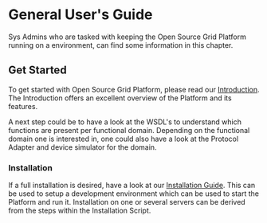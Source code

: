 <!--
SPDX-FileCopyrightText: Contributors to the Documentation project

SPDX-License-Identifier: Apache-2.0
-->

# General User's Guide

Sys Admins who are tasked with keeping the Open Source Grid Platform running on a environment, can find some information in this chapter.

## Get Started

To get started with Open Source Grid Platform, please read our [Introduction](../INTRO.md). The Introduction offers an excellent overview of the Platform and its features.

A next step could be to have a look at the WSDL's to understand which functions are present per functional domain. Depending on the functional domain one is interested in, one could also have a look at the Protocol Adapter and device simulator for the domain.

### Installation

If a full installation is desired, have a look at our [Installation Guide](installationguide). This can be used to setup a development environment which can be used to start the Platform and run it. Installation on one or several servers can be derived from the steps within the Installation Script.


